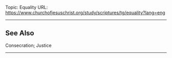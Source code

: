 Topic: Equality
URL: https://www.churchofjesuschrist.org/study/scriptures/tg/equality?lang=eng

---

## See Also

Consecration; Justice

---

